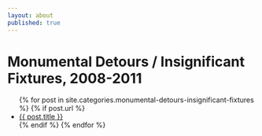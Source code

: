 ```yaml
---
layout: about
published: true
---
```


<div class="works">
  <h1>Monumental Detours / Insignificant Fixtures, 2008-2011</h1>
  <ul>
    {% for post in site.categories.monumental-detours-insignificant-fixtures %}
    {% if post.url %}
      <li><a href="{{ post.url }}">{{ post.title }}</a></li>
      {% endif %}
    {% endfor %}
</ul>
</div>
